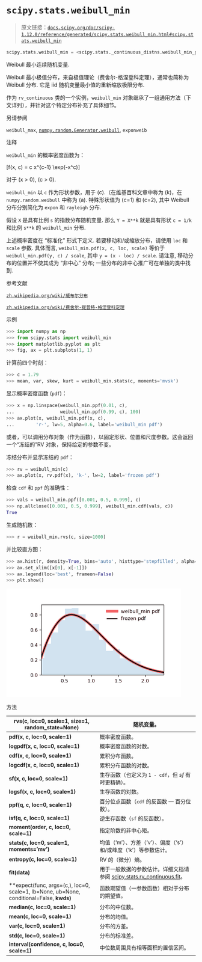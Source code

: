# `scipy.stats.weibull_min`

> 原文链接：[`docs.scipy.org/doc/scipy-1.12.0/reference/generated/scipy.stats.weibull_min.html#scipy.stats.weibull_min`](https://docs.scipy.org/doc/scipy-1.12.0/reference/generated/scipy.stats.weibull_min.html#scipy.stats.weibull_min)

```py
scipy.stats.weibull_min = <scipy.stats._continuous_distns.weibull_min_gen object>
```

Weibull 最小连续随机变量.

Weibull 最小极值分布，来自极值理论（费舍尔-格涅登科定理），通常也简称为 Weibull 分布. 它是 iid 随机变量最小值的重新缩放极限分布.

作为 `rv_continuous` 类的一个实例，`weibull_min` 对象继承了一组通用方法（下文详列），并针对这个特定分布补充了具体细节。

另请参阅

`weibull_max`, [`numpy.random.Generator.weibull`](https://numpy.org/devdocs/reference/random/generated/numpy.random.Generator.weibull.html#numpy.random.Generator.weibull "(in NumPy v2.0.dev0)"), `exponweib`

注释

`weibull_min` 的概率密度函数为：

\[f(x, c) = c x^{c-1} \exp(-x^c)\]

对于 \(x > 0\), \(c > 0\).

`weibull_min` 以 `c` 作为形状参数，用于 \(c\).（在维基百科文章中称为 \(k\)，在 `numpy.random.weibull` 中称为 \(a\). 特殊形状值为 \(c=1\) 和 \(c=2\), 其中 Weibull 分布分别简化为 `expon` 和 `rayleigh` 分布.

假设 `X` 是具有比例 `s` 的指数分布随机变量. 那么 `Y = X**k` 就是具有形状 `c = 1/k` 和比例 `s**k` 的 `weibull_min` 分布.

上述概率密度在 “标准化” 形式下定义. 若要移动和/或缩放分布，请使用 `loc` 和 `scale` 参数. 具体而言, `weibull_min.pdf(x, c, loc, scale)` 等价于 `weibull_min.pdf(y, c) / scale`, 其中 `y = (x - loc) / scale`. 请注意, 移动分布的位置并不使其成为 “非中心” 分布; 一些分布的非中心推广可在单独的类中找到.

参考文献

[`zh.wikipedia.org/wiki/威布尔分布`](https://zh.wikipedia.org/wiki/威布尔分布)

[`zh.wikipedia.org/wiki/费舍尔-提普特-格涅登科定理`](https://zh.wikipedia.org/wiki/费舍尔-提普特-格涅登科定理)

示例

```py
>>> import numpy as np
>>> from scipy.stats import weibull_min
>>> import matplotlib.pyplot as plt
>>> fig, ax = plt.subplots(1, 1) 
```

计算前四个时刻：

```py
>>> c = 1.79
>>> mean, var, skew, kurt = weibull_min.stats(c, moments='mvsk') 
```

显示概率密度函数 (`pdf`)：

```py
>>> x = np.linspace(weibull_min.ppf(0.01, c),
...                 weibull_min.ppf(0.99, c), 100)
>>> ax.plot(x, weibull_min.pdf(x, c),
...        'r-', lw=5, alpha=0.6, label='weibull_min pdf') 
```

或者，可以调用分布对象（作为函数），以固定形状、位置和尺度参数。这会返回一个“冻结的”RV 对象，保持给定的参数不变。

冻结分布并显示冻结的 `pdf`：

```py
>>> rv = weibull_min(c)
>>> ax.plot(x, rv.pdf(x), 'k-', lw=2, label='frozen pdf') 
```

检查 `cdf` 和 `ppf` 的准确性：

```py
>>> vals = weibull_min.ppf([0.001, 0.5, 0.999], c)
>>> np.allclose([0.001, 0.5, 0.999], weibull_min.cdf(vals, c))
True 
```

生成随机数：

```py
>>> r = weibull_min.rvs(c, size=1000) 
```

并比较直方图：

```py
>>> ax.hist(r, density=True, bins='auto', histtype='stepfilled', alpha=0.2)
>>> ax.set_xlim([x[0], x[-1]])
>>> ax.legend(loc='best', frameon=False)
>>> plt.show() 
```

![../../_images/scipy-stats-weibull_min-1.png](img/869e3e944a52d6532c0b5c73dc998528.png)

方法

| **rvs(c, loc=0, scale=1, size=1, random_state=None)** | 随机变量。 |
| --- | --- |
| **pdf(x, c, loc=0, scale=1)** | 概率密度函数。 |
| **logpdf(x, c, loc=0, scale=1)** | 概率密度函数的对数。 |
| **cdf(x, c, loc=0, scale=1)** | 累积分布函数。 |
| **logcdf(x, c, loc=0, scale=1)** | 累积分布函数的对数。 |
| **sf(x, c, loc=0, scale=1)** | 生存函数（也定义为 `1 - cdf`，但 *sf* 有时更精确）。 |
| **logsf(x, c, loc=0, scale=1)** | 生存函数的对数。 |
| **ppf(q, c, loc=0, scale=1)** | 百分位点函数（`cdf` 的反函数 — 百分位数）。 |
| **isf(q, c, loc=0, scale=1)** | 逆生存函数（`sf` 的反函数）。 |
| **moment(order, c, loc=0, scale=1)** | 指定阶数的非中心矩。 |
| **stats(c, loc=0, scale=1, moments=’mv’)** | 均值（‘m’）、方差（‘v’）、偏度（‘s’）和/或峰度（‘k’）等参数估计。 |
| **entropy(c, loc=0, scale=1)** | RV 的（微分）熵。 |
| **fit(data)** | 用于一般数据的参数估计。详细文档请参阅 [scipy.stats.rv_continuous.fit](https://docs.scipy.org/doc/scipy/reference/generated/scipy.stats.rv_continuous.fit.html#scipy.stats.rv_continuous.fit)。 |
| **expect(func, args=(c,), loc=0, scale=1, lb=None, ub=None, conditional=False, **kwds)** | 函数期望值（一参数函数）相对于分布的期望值。 |
| **median(c, loc=0, scale=1)** | 分布的中位数。 |
| **mean(c, loc=0, scale=1)** | 分布的均值。 |
| **var(c, loc=0, scale=1)** | 分布的方差。 |
| **std(c, loc=0, scale=1)** | 分布的标准差。 |
| **interval(confidence, c, loc=0, scale=1)** | 中位数周围具有相等面积的置信区间。 |
